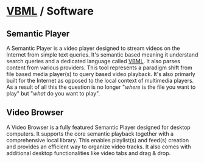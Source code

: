 # [VBML](README.md) / Software

## Semantic Player

A Semantic Player is a video player designed to stream videos on the Internet from simple text
queries. It's semantic based meaning it understand search queries and a dedicated language called
[VBML](https://github.com/omega-gg/VBML). It also parses content from various providers. This tool 
represents a paradigm shift from file based media player(s) to query based video playback. It's
also primarly built for the Internet as opposed to the local context of multimedia players. As a
result of all this the question is no longer "*where* is the file you want to play" but "*what* do
you want to play".

## Video Browser

A Video Browser is a fully featured Semantic Player designed for desktop computers. It supports the
core semantic playback together with a comprehensive local library. This enables playlist(s) and
feed(s) creation and provides an efficient way to organize video tracks. It also comes with
additional desktop functionalities like video tabs and drag & drop.
